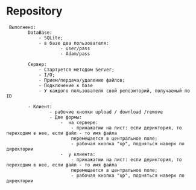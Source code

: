 # Repository
     Выполнено:
            DataBase:
                - SQLite;
                - в базе два пользователя:
                        - user/pass
                        - Adam/pass

            Сервер:
                - Стартуется методом Server;
                - I/O;
                - Прием/пердача/удаление файлов;
                - Подключение к базе
                - У каждого пользователя свой репозиторий, получаемый по ID

            - Клиент:
                    - рабочие кнопки upload / download /remove
                    - Две формы:
                        -  на сервере:
                            - принажатии на лист: если дериктория, то переходим в нее, если файл - то имя файла
                            перемещается в центральное поле;
                            - рабочая кнопка "up", подняться наверх по директории
                        -  у клиента:
                            - принажатии на лист: если дериктория, то переходим в нее, если файл - то имя файла
                            перемещается в центральное поле;
                            - рабочая кнопка "up", подняться наверх по директории
